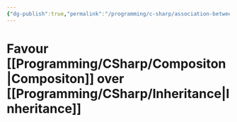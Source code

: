 ```yaml
---
{"dg-publish":true,"permalink":"/programming/c-sharp/association-between-classes/"}
---
```



# Favour [[Programming/CSharp/Compositon\|Compositon]] over [[Programming/CSharp/Inheritance\|Inheritance]]

